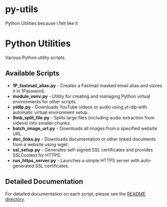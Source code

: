 # py-utils
Python Utilities because I felt like it

# Python Utilities

Various Python utility scripts.

## Available Scripts

- **1P_fastmail_alias.py** - Creates a Fastmail masked email alias and stores it in 1Password.
- **module_venv.py** - Utility for creating and managing Python virtual environments for other scripts.
- **ytdlp.py** - Downloads YouTube videos or audio using yt-dlp with automatic virtual environment setup.
- **9mb_split_file.py** - Splits large files (including audio extraction from videos) into smaller chunks.
- **batch_image_url.py** - Downloads all images from a specified website URL.
- **doc_links.py** - Downloads documentation or other linked documents from a website using wget.
- **ssl_setup.py** - Generates self-signed SSL certificates and provides SSLContext for HTTPS.
- **run_https_server.py** - Launches a simple HTTPS server with auto-generated SSL certificates.

## Detailed Documentation

For detailed documentation on each script, please see the [README directory](README/).

